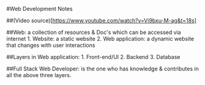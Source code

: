 #Web Development Notes

##(Video source)[https://www.youtube.com/watch?v=Vi9bxu-M-ag&t=18s]

##Web: a collection of resources & Doc's which can be accessed via internet
    1. Website: a static website
    2. Web application: a dynamic website that changes with user interactions

##Layers in Web application:
    1. Front-end/UI
    2. Backend
    3. Database

##Full Stack Web Developer:
 is the one who has knowledge & contributes in all the above three layers.